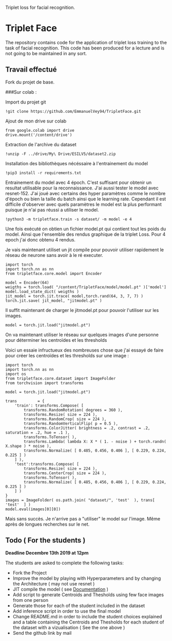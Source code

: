 Triplet loss for facial recognition.

# Triplet Face

The repository contains code for the application of triplet loss training to the
task of facial recognition. This code has been produced for a lecture and is not
going to be maintained in any sort.


## Travail effectué
Fork du projet de base.

###Sur colab :

Import du projet git
```
!git clone https://github.com/EmmanuelVey94/TripletFace.git
```
Ajout de mon drive sur colab
```
from google.colab import drive
drive.mount('/content/drive')
```
Extraction de l'archive du dataset
```
!unzip -F ../drive/My\ Drive/ESILV5/dataset2.zip
```
Installation des bibliothèques nécéssaire à l'entrainement du model
```
!pip3 install -r requirements.txt
```
Entrainement du model avec 4 époch. C'est suffisant pour obtenir un resultat utilisable pour la reconnaissance.
J'ai aussi tester le model avec resnet-152. 
J'ai joué avec certains des hyper paramètres comme le nombre d'époch ou bien la taille du batch ainsi que le learning rate. Cependant il est difficile d'observer avec quels paramètres le model est la plus performant puisque je n'ai pas réussi a utiliser le model.

```
!python3 -m tripletface.train -s dataset/ -m model -e 4 
```
Une fois exécuté on obtien un fichier model.pt qui contient tout les poids du model. Ainsi que l'ensemble des rendus graphique de la triplet Loss. Pour 4 epoch j'ai donc obtenu 4 rendus.



Je vais maintenant utiliset un jit compile pour pouvoir utiliser rapidement le réseau de neurone sans avoir à le ré executer.

```
import torch
import torch.nn as nn
from tripletface.core.model import Encoder

model = Encoder(64)
weigths = torch.load( "/content/TripletFace/model/model.pt" )['model']
model.load_state_dict( weigths )
jit_model = torch.jit.trace( model,torch.rand(64, 3, 7, 7) )
torch.jit.save( jit_model, "jitmodel.pt" )
```
Il suffit maintenant de charger le jitmodel.pt pour pouvoir l'utiliser sur les images.

```
model = torch.jit.load("jitmodel.pt")
```
On va maintenant utiliser le réseau sur quelques images d'une personne pour déterminer les centroïdes et les thresholds

Voici un essaie infructueux des nombreuses chose que j'ai essayé de faire pour créer les centroïdes et les thresholds sur une image :
```
import torch
import torch.nn as nn
import os
from tripletface.core.dataset import ImageFolder
from torchvision import transforms

model = torch.jit.load("jitmodel.pt")

trans         = {
    'train': transforms.Compose( [
        transforms.RandomRotation( degrees = 360 ),
        transforms.Resize( size = 224 ),
        transforms.RandomCrop( size = 224 ),
        transforms.RandomVerticalFlip( p = 0.5 ),
        transforms.ColorJitter( brightness = .2, contrast = .2, saturation = .2, hue = .1 ),
        transforms.ToTensor( ),
        transforms.Lambda( lambda X: X * ( 1. - noise ) + torch.randn( X.shape ) * noise ),
        transforms.Normalize( [ 0.485, 0.456, 0.406 ], [ 0.229, 0.224, 0.225 ] )
    ] ),
    'test':transforms.Compose( [
        transforms.Resize( size = 224 ),
        transforms.CenterCrop( size = 224 ),
        transforms.ToTensor( ),
        transforms.Normalize( [ 0.485, 0.456, 0.406 ], [ 0.229, 0.224, 0.225 ] )
    ] )
}
images = ImageFolder( os.path.join( "dataset/", 'test'  ), trans[ 'test'  ] )
model.eval(images[0][0])
```
Mais sans succès. Je n'arrive pas a "utiliser" le model sur l'image. Même après de longues recherches sur le net.



## Todo ( For the students )

**Deadline Decembre 13th 2019 at 12pm**

The students are asked to complete the following tasks:
* Fork the Project
* Improve the model by playing with Hyperparameters and by changing the Architecture ( may not use resnet )
* JIT compile the model ( see [Documentation](https://pytorch.org/docs/stable/jit.html#torch.jit.trace) )
* Add script to generate Centroids and Thesholds using few face images from one person
* Generate those for each of the student included in the dataset
* Add inference script in order to use the final model
* Change README.md in order to include the student choices explained and a table containing the Centroids and Thesholds for each student of the dataset with a vizualisation ( See the one above )
* Send the github link by mail
